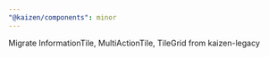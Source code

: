 ```yaml
---
"@kaizen/components": minor
---
```


Migrate InformationTile, MultiActionTile, TileGrid from kaizen-legacy

